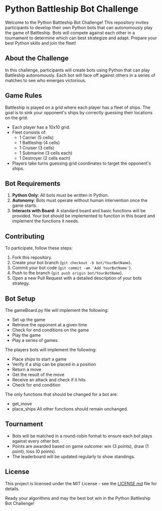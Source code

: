 # Python Battleship Bot Challenge

Welcome to the Python Battleship Bot Challenge! This repository invites participants to develop their own Python bots that can autonomously play the game of Battleship. Bots will compete against each other in a tournament to determine which can best strategize and adapt. Prepare your best Python skills and join the fleet!

## About the Challenge

In this challenge, participants will create bots using Python that can play Battleship autonomously. Each bot will face off against others in a series of matches to see who emerges victorious.

## Game Rules

Battleship is played on a grid where each player has a fleet of ships. The goal is to sink your opponent's ships by correctly guessing their locations on the grid.

- Each player has a 10x10 grid.
- Fleet consists of:
  - 1 Carrier (5 cells)
  - 1 Battleship (4 cells)
  - 1 Cruiser (3 cells)
  - 1 Submarine (3 cells each)
  - 1 Destroyer (2 cells each)
- Players take turns guessing grid coordinates to target the opponent's ships.

## Bot Requirements

1. **Python Only**: All bots must be written in Python.
2. **Autonomy**: Bots must operate without human intervention once the game starts.
3. **Interacts with Board**: A standard board and basic functions will be provided. Your bot should be implemented to function in this board and implement the functions it needs. 

## Contributing

To participate, follow these steps:

1. Fork this repository.
2. Create your bot branch (`git checkout -b bot/YourBotName`).
3. Commit your bot code (`git commit -am 'Add YourBotName'`).
4. Push to the branch (`git push origin bot/YourBotName`).
5. Open a new Pull Request with a detailed description of your bots strategy.

## Bot Setup

The gameBoard.py file will implement the following:
  - Set up the game
  - Retrieve the opponent at a given time
  - Check for end conditions on the game
  - Play the game
  - Play a series of games

The players bots will implement the following:
  - Place ships to start a game
  - Verify if a ship can be placed in a position
  - Return a move
  - Get the result of the move
  - Receive an attack and check if it hits
  - Check for end condition

The only functions that should be changed for a bot are:
  - get_move
  - place_ships
All other functions should remain unchanged.

## Tournament

- Bots will be matched in a round-robin format to ensure each bot plays against every other bot.
- Points are awarded based on game outcome: win (3 points), draw (1 point), loss (0 points).
- The leaderboard will be updated regularly to show standings.

## License

This project is licensed under the MIT License - see the [LICENSE.md](LICENSE.md) file for details.

Ready your algorithms and may the best bot win in the Python Battleship Bot Challenge!
